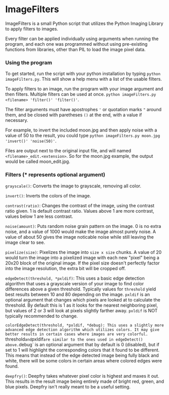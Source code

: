 # ImageFilters

ImageFilters is a small Python script that utilizes the Python Imaging Library to apply filters to images. 

Every filter can be applied individually using arguments when running the program, and each one was programmed without using pre-existing functions from libraries, other than PIL to load the image pixel data.

### Using the program

To get started, run the script with your python installation by typing `python imageFilters.py`. This will show a help menu with a list of the usable filters.

To apply filters to an image, run the program with your image argument and then filters. Multiple filters can be used at once.  `python imageFilters.py <filename> 'filter()' 'filter()'`. 

The filter arguments must have apostrophes `'` or quotation marks `"` around them, and be closed with paretheses `()` at the end, with a value if necessary.

For example, to invert the included moon.jpg and then apply noise with a value of 50 to the result, you could type `python imageFilters.py moon.jpg 'invert()' 'noise(50)'`.

Files are output next to the original input file, and will named `<filename>_edit.<extension>`. So for the moon.jpg example, the output would be called moon_edit.jpg.

### Filters (* represents optional argument)

`grayscale()`: Converts the image to grayscale, removing all color.

`invert()`: Inverts the colors of the image.

`contrast(ratio)`: Changes the contrast of the image, using the contrast ratio given. 1 is default contrast ratio. Values above 1 are more contrast, values below 1 are less contrast.

`noise(amount)`: Puts random noise grain pattern on the image. 0 is no extra noise, and a value of 1000 would make the image almost purely noise. A value of about 50 gives the image noticable noise while still leaving the image clear to see.

`pixelize(size)`: Pixelizes the image into `size x size` chunks. A value of 20 would turn the image into a pixelized image with each new "pixel" being a 20x20 block of the original image. If the pixel size doesn't perfectly factor into the image resolution, the extra bit will be cropped off. 

`edgeDetect(threshold, *pxldif)`: This uses a basic edge detection algorithm that uses a grayscale version of your image to find color differences above a given threshold. Typically values for `threshold` yield best results between 10 and 80 depending on the image. `pxldif` is an optional argument that changes which pixels are looked at to calculate the threshold. By default this is 1 as it looks for the nearest neighboring pixel, but values of 2 or 3 will look at pixels slightly farther away. `pxldif` is NOT typically recommended to change.

`colorEdgeDetect(threshold, *pxldif, *debug): This uses a slightly more advanced edge detection algorithm which utilizes colors. It may give better results in certain cases where images are very colorful. `threshold` and `pxldif` are similar to the ones used in edgeDetect() above. `debug` is an optional argument that by default is 0 (disabled), but if set to 1 will highlight the corresponding colors that it found to be different. This means that instead of the edge detected image being fully black and white, there will be some colors in certain areas where colored edges were found. 

`deepfry()`: Deepfry takes whatever pixel color is highest and maxes it out. This results in the result image being entirely made of bright red, green, and blue pixels. Deepfry isn't really meant to be a useful setting.

